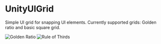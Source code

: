 # UnityUIGrid

Simple UI grid  for snapping UI elements. Currently supported grids: Golden ratio and basic square grid.

![Golden Ratio](https://i.imgur.com/GC8uGU8.png)
![Rule of Thirds](https://i.imgur.com/m6pMPTv.png)
